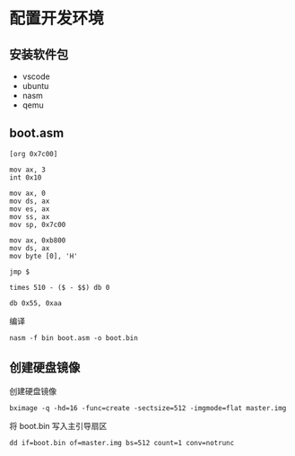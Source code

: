 # 配置开发环境

## 安装软件包

- vscode
- ubuntu
- nasm
- qemu

## boot.asm

```
[org 0x7c00]

mov ax, 3
int 0x10

mov ax, 0
mov ds, ax
mov es, ax
mov ss, ax
mov sp, 0x7c00

mov ax, 0xb800
mov ds, ax
mov byte [0], 'H'

jmp $

times 510 - ($ - $$) db 0

db 0x55, 0xaa
```

编译

    nasm -f bin boot.asm -o boot.bin


## 创建硬盘镜像

创建硬盘镜像

    bximage -q -hd=16 -func=create -sectsize=512 -imgmode=flat master.img

将 boot.bin 写入主引导扇区

    dd if=boot.bin of=master.img bs=512 count=1 conv=notrunc
